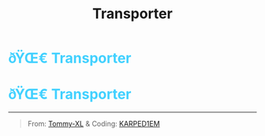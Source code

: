 ﻿---
lang: en-US
title: Transporter
prev: Tracefinder
next: 
---
# <font color="#42D1FF">ðŸŒ€ <b>Transporter</b></font> <Badge text="Basic" type="tip" vertical="middle"/>
# <font color="#42D1FF">ðŸŒ€ <b>Transporter</b></font> <Badge text="Basic" type="tip" vertical="middle"/>
---

> From: [Tommy-XL](https://github.com/KARPED1EM/TownOfHostEdited/issues/18) & Coding: [KARPED1EM](https://github.com/KARPED1EM)

